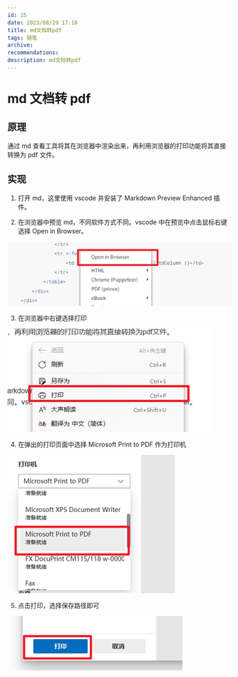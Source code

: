 ```yaml
---
id: 15
date: 2023/08/29 17:16
title: md文档转pdf
tags: 随笔
archive:
recommendations:
description: md文档转pdf
---
```


# md 文档转 pdf

## 原理

通过 md 查看工具将其在浏览器中渲染出来，再利用浏览器的打印功能将其直接转换为 pdf 文件。

## 实现

1. 打开 md，这里使用 vscode 并安装了 Markdown Preview Enhanced 插件。

2. 在浏览器中预览 md，不同软件方式不同。vscode 中在预览中点击鼠标右键选择 Open in Browser。

![Alt text](./assets/MdTranslateToPdf/image-23.png)

3. 在浏览器中右键选择打印

![Alt text](./assets/MdTranslateToPdf/image-20.png)

4. 在弹出的打印页面中选择 Microsoft Print to PDF 作为打印机

![Alt text](./assets/MdTranslateToPdf/image-21.png)

5. 点击打印，选择保存路径即可

![Alt text](./assets/MdTranslateToPdf/image-22.png)
